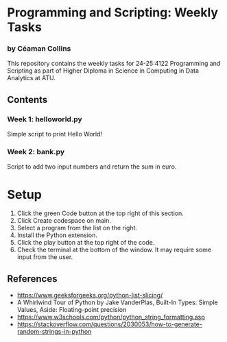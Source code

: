 # Programming and Scripting: Weekly Tasks
### by Céaman Collins

This repository contains the weekly tasks for 24-25:4122 Programming and Scripting as part of Higher Diploma in Science in Computing in Data Analytics at ATU.

## Contents

### Week 1: helloworld.py 

Simple script to print Hello World!

### Week 2: bank.py

Script to add two input numbers and return the sum in euro.

# Setup

1. Click the green Code button at the top right of this section.
2. Click Create codespace on main.
3. Select a program from the list on the right.
4. Install the Python extension.
5. Click the play button at the top right of the code.
6. Check the terminal at the bottom of the window. It may require some input from the user.

## References

- https://www.geeksforgeeks.org/python-list-slicing/
- A Whirlwind Tour of Python by Jake VanderPlas, Built-In Types: Simple Values, Aside: Floating-point precision
- https://www.w3schools.com/python/python_string_formatting.asp
- https://stackoverflow.com/questions/2030053/how-to-generate-random-strings-in-python